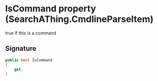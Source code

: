 # IsCommand property (SearchAThing.CmdlineParseItem)
true if this is a command

## Signature
```csharp
public bool IsCommand
{
    get;
}
```

